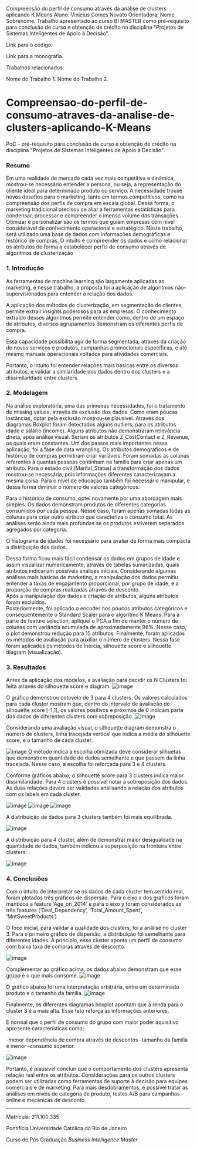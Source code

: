 Compreensão do perfil de consumo através da análise de clusters aplicando K Means
Aluno: Vinicius Gomes Novato
Orientadora: Nome Sobrenome.
Trabalho apresentado ao curso BI MASTER como pré-requisito para conclusão de curso e obtenção de crédito na disciplina "Projetos de Sistemas Inteligentes de Apoio à Decisão".

Link para o código.

Link para a monografia.

Trabalhos relacionados:

Nome do Trabalho 1.
Nome do Trabalho 2.

# Compreensao-do-perfil-de-consumo-atraves-da-analise-de-clusters-aplicando-K-Means
PoC  - pré-requisito para conclusão de curso e obtenção de crédito na disciplina "Projetos de Sistemas Inteligentes de Apoio à Decisão".
### Resumo
Em uma realidade de mercado cada vez mais competitiva e dinâmica, mostrou-se necessário entender a persona, ou seja, a representação do cliente ideal para determinado produto ou serviço. A necessidade trouxe novos desafios para o marketing, tanto em termos competitivos, como na compreensão dos perfis de compra em escala global. Dessa forma, o marketing tradicional precisou se aliar a ferramentas estatísticas para condensar, processar e compreender o imenso volume das transações. Otimizar e personalizar são os termos que guiam empresas com nível considerável de conhecimento operacional e estratégico. Neste trabalho, será utilizado uma base de dados com informações demográficas e histórico de compras. O intuito é compreender os dados e como relacionar os atributos de forma a estabelecer perfis de consumo através de algoritmos de clusterização

### 1. Introdução
As ferramentas de machine learning são largamente aplicadas ao marketing, e nesse trabalho, a proposta foi a aplicação de algoritmos não-supervisionados para entender a relação dos dados.

A aplicação dos métodos de clusterização, em segmentação de clientes, permite extrair insights poderosos para as empresas. O conhecimento extraído desses algoritmos permite entender como, dentro de um espaço de atributos, diversos agrupamentos demonstram os diferentes perfis de compra. 

Essa capacidade possibilita agir de forma segmentada, através da criação de novos serviços e produtos, campanhas promocionais específicas, e até mesmo manuais operacionais voltados para atividades comerciais.

Portanto, o intuito foi entender relações mais básicas entre os diversos atributos, e validar a similaridade dos dados dentro dos clusters e a dissimilaridade entre clusters.  


### 2. Modelagem
Na análise exploratória, uma das primeiras necessidades, foi o tratamento de missing values, através da exclusão dos dados. Como eram poucas instâncias, optar pela exclusão mostrou-se plausível. Através dos diagramas Boxplot foram detectados alguns outliers, para os atributos idade e salário (income). Alguns atributos não demonstraram relevância direta, após análise visual. Seriam os atributos Z_CostContact e Z_Revenue, os quais eram constantes.
Um dos passos mais importantes nessa aplicação, foi a fase de data wrangling. Os atributos demográficos e de histórico de compras permitiram criar variáveis. Foram somadas as colunas referentes à quantas pessoas continham na família para criar apenas um atributo. Para o estado civil (Marital_Status) a transformação dos dados mostrou-se necessária, pois informações diferentes caracterizavam a mesma coisa. Para o nível de educação também foi necessário manipular, e dessa forma diminuir o número de valores categóricos.

Para o histórico de consumo, optei novamente por uma abordagem mais simples. Os dados demonstram produtos de diferentes categorias consumidos por cada pessoa. Nesse caso, foram apenas somadas todas as colunas para criar outro atributo que caracteriza o consumo total. As análises serão ainda mais profundas se os produtos estiverem separados agregados por categoria.

O histograma de idades foi necessário para avaliar de forma mais compacta a distribuição dos dados.

Dessa forma ficou mais fácil condensar os dados em grupos de idade e assim visualizar numericamente, através de tabelas sumarizadas, quais atributos indicariam possíveis análises iniciais.
Considerando algumas análises mais básicas de marketing, a manipulação dos dados permitiu entender a taxas de engajamento proporcional, por grupo de idade, e a proporção de compras realizadas através de desconto.  
Após a manipulação dos dados e criação de atributos, alguns atributos foram excluídos.  
Posteriormente, foi aplicado o encoder nos poucos atributos categóricos e consequentemente o Standard Scaler para o algoritmo K Means. Para a parte de feature selection, apliquei o PCA a fim de manter o número de colunas com variância acumulada de aproximadamente 96%. Nesse caso, o plot demonstrou redução para 15 atributos. 
Finalmente, foram aplicados os métodos de avaliação para auxiliar o número de clusters. Nessa fase foram aplicados os métodos de Inércia, silhouette score e silhouette diagram (visualização).


### 3. Resultados
Antes da aplicação dos modelos, a avaliação para decidir os N Clusters foi feita através do silhouette score e diagram.
![image](https://github.com/user-attachments/assets/3d85da0e-ef09-47c9-880b-039a0ca82fdd)

O gráfico demonstrou cotovelo de 3 para 4 clusters. Os valores calculados para cada cluster mostram que, dentro do intervalo de avaliação do silhouette score [-1,1], os valores positivos e próximos de 0 indicam parte dos dados de diferentes clusters com sobreposição. 
![image](https://github.com/user-attachments/assets/ef5e850b-fbf4-4b65-a128-be85686f957a)

Considerando uma avaliação visual, o silhouette diagram demonstra o número de clusters, linha tracejada vertical que indica a média do silhouette score, e o tamanho de cada cluster.

![image](https://github.com/user-attachments/assets/8e50830b-1d6b-4a2a-b436-96602eaab314)
O método indica a escolha otimizada deve considerar silhuetas que demonstrem quantidade de dados semelhante e que passem da linha tracejada. Nesse caso, a escolha foi reforçada para 3 e 4 clusters.

Conforme gráficos abaixo, o silhouette score para 3 clusters indica maior dissimilaridade. Para 4 clusters é possível notar a sobreposição dos dados. As duas relações devem ser validadas analisando a relação dos atributos com os labels em cada cluster.

![image](https://github.com/user-attachments/assets/029456fe-7442-4455-ad80-63fe1d9b03ad)
![image](https://github.com/user-attachments/assets/f6174191-b58e-4bec-88e5-0c5fb4fb656f)
![image](https://github.com/user-attachments/assets/62c34a1d-23dc-4b99-b4a5-c59d70950e10)

A distribuição de dados para 3 clusters também foi mais equilibrada.

![image](https://github.com/user-attachments/assets/d645cbe0-8cf6-4381-a6bc-8c1b7cd40da5)

A distribuição para 4 cluster, além de demonstrar maior desigualdade na quantidade de dados, também indicou a superposição na fronteira entre clusters.

![image](https://github.com/user-attachments/assets/f6df721d-194f-4aba-9ca3-4181fffa33b1)


### 4. Conclusões

Com o intuito de interpretar se os dados de cada cluster tem sentido real, foram plotados três gráficos de dispersão. Para o eixo x dos gráficos foram mantidos a feature ‘Age_on_2014’ e para o eixo y foram considerados as três features (‘Deal_Dependency’, ‘Total_Amount_Spent’, ‘MntSweetProducts’)

O foco inicial, para validar a qualidade dos clusters, foi a análise no cluster 3.
Para o primeiro gráfico de dispersão, a distribuição foi semelhante para diferentes idades. A princípio, esse cluster aponta um perfil de consumo com baixa taxa de compras através de desconto.

![image](https://github.com/user-attachments/assets/a22ce8fc-adc9-41f0-b153-c164da94ac7d)

Complementar ao gráfico acima, os dados abaixo demonstram que esse grupo é o que mais consome.
![image](https://github.com/user-attachments/assets/0a4854d9-293d-4b81-8a0e-9bd6e098cb94)

O gráfico abaixo foi uma interpretação arbitrária, entre um determinado produto e o tamanho da família.
![image](https://github.com/user-attachments/assets/f60bede4-1ddc-4138-ad00-0fabb7150a94)

Finalmente, os diferentes diagramas boxplot apontam que a renda para o cluster 3 é a mais alta. Esse fato reforça as informações anteriores. 

É normal que o perfil de consumo do grupo com maior poder aquisitivo apresente características como; 

-menor dependência de compra através de descontos
-tamanho da família é menor
-consumo superior.

![image](https://github.com/user-attachments/assets/82a85128-6f8e-4861-b157-3789be6444c6)

Portanto, é plausível concluir que o comportamento dos clusters apresenta relação real entre os atributos. Considerações para os outros clusters podem ser utilizadas como ferramentas de suporte à decisão para equipes comerciais e de marketing. Para mais desdobramentos, é possível tratar as análises em níveis de categoria de produto, testes A/B para campanhas online e mecânicas de desconto. 

---

Matrícula: 211.100.335

Pontifícia Universidade Católica do Rio de Janeiro

Curso de Pós Graduação *Business Intelligence Master*




